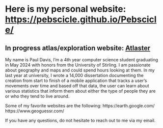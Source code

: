 

<html>
  <body>
    <h1>Here is my personal website: <a href="https://pebscicle.github.io/Pebscicle/">https://pebscicle.github.io/Pebscicle/</a></h1>
    <h2>In progress atlas/exploration website: <a href="atlaster.com">Atlaster</a></h2>
    <p>My name is Paul Davis, I’m a 4th year computer science student graduating in May 2024 with honors from the University of Stirling.
I am passionate about geography and maps and could spend hours looking at them.
In my last year at university, I wrote a 14,000 dissertation documenting the creation from start to finish of a mobile application
that tracks a user’s movements over time and based off that data,
the user can learn about various statistics that inform them about either the type of people they are or who they tend to live around.</p>
    <p>Some of my favorite websites are the following: 
https://earth.google.com/ 
https://www.geoguessr.com/</p>
    <p>If you have any questions, do not hesitate to reach out to me via my email.</p>
  </body>
</html>

